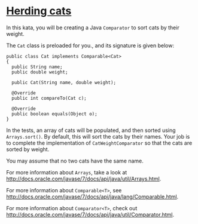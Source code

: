 # [Herding cats](https://www.codewars.com/kata/herding-cats "https://www.codewars.com/kata/54abfb827207c6355e00035b")

In this kata, you will be creating a Java ```Comparator``` to sort cats by their weight.

The ```Cat``` class is preloaded for you., and its signature is given below:
```
public class Cat implements Comparable<Cat>
{
  public String name;
  public double weight;
  
  public Cat(String name, double weight);
  
  @Override
  public int compareTo(Cat c);
  
  @Override
  public boolean equals(Object o);
}
```
In the tests, an array of cats will be populated, and then sorted using ```Arrays.sort()```.
By default, this will sort the cats by their names. Your job is to complete the implementation of ```CatWeightComparator``` so that the cats are sorted by weight.

You may assume that no two cats have the same name.

For more information about ```Arrays```, take a look at http://docs.oracle.com/javase/7/docs/api/java/util/Arrays.html.

For more information about ```Comparable<T>```, see http://docs.oracle.com/javase/7/docs/api/java/lang/Comparable.html.

For more information about ```Comparator<T>```, check out http://docs.oracle.com/javase/7/docs/api/java/util/Comparator.html.